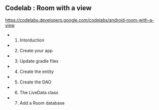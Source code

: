 ## Codelab : Room with a view

https://codelabs.developers.google.com/codelabs/android-room-with-a-view

- 1. Intorduction
- 2. Create your app
- 3. Update gradle files
- 4. Create the entity
- 5. Create the DAO
- 6. The LiveData class
- 7. Add a Room database
